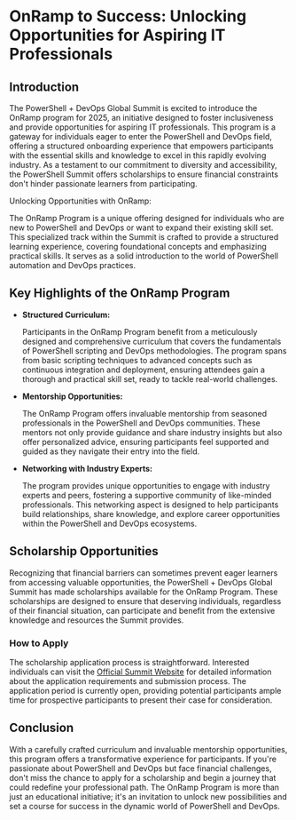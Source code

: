 # OnRamp to Success: Unlocking Opportunities for Aspiring IT Professionals

## Introduction

The PowerShell + DevOps Global Summit is excited to introduce the OnRamp program for 2025, an
initiative designed to foster inclusiveness and provide opportunities for aspiring IT professionals.
This program is a gateway for individuals eager to enter the PowerShell and DevOps field, offering a
structured onboarding experience that empowers participants with the essential skills and knowledge
to excel in this rapidly evolving industry. As a testament to our commitment to diversity and
accessibility, the PowerShell Summit offers scholarships to ensure financial constraints don't
hinder passionate learners from participating.

Unlocking Opportunities with OnRamp:

The OnRamp Program is a unique offering designed for individuals who are new to PowerShell and
DevOps or want to expand their existing skill set. This specialized track within the Summit is
crafted to provide a structured learning experience, covering foundational concepts and emphasizing
practical skills. It serves as a solid introduction to the world of PowerShell automation and DevOps
practices.

## Key Highlights of the OnRamp Program

- **Structured Curriculum:**

  Participants in the OnRamp Program benefit from a meticulously designed and comprehensive
  curriculum that covers the fundamentals of PowerShell scripting and DevOps methodologies. The
  program spans from basic scripting techniques to advanced concepts such as continuous integration
  and deployment, ensuring attendees gain a thorough and practical skill set, ready to tackle
  real-world challenges.

- **Mentorship Opportunities:**

  The OnRamp Program offers invaluable mentorship from seasoned professionals in the PowerShell and
  DevOps communities. These mentors not only provide guidance and share industry insights but also
  offer personalized advice, ensuring participants feel supported and guided as they navigate their
  entry into the field.

- **Networking with Industry Experts:**

  The program provides unique opportunities to engage with industry experts and peers, fostering a
  supportive community of like-minded professionals. This networking aspect is designed to help
  participants build relationships, share knowledge, and explore career opportunities within the
  PowerShell and DevOps ecosystems.

## Scholarship Opportunities

Recognizing that financial barriers can sometimes prevent eager learners from accessing valuable
opportunities, the PowerShell + DevOps Global Summit has made scholarships available for the OnRamp
Program. These scholarships are designed to ensure that deserving individuals, regardless of their
financial situation, can participate and benefit from the extensive knowledge and resources the
Summit provides.

### How to Apply

The scholarship application process is straightforward. Interested individuals can visit the
[Official Summit Website][summit-website] for detailed information about the application
requirements and submission process. The application period is currently open, providing potential
participants ample time for prospective participants to present their case for consideration.

## Conclusion

With a carefully crafted curriculum and invaluable mentorship opportunities, this program offers a
transformative experience for participants. If you're passionate about PowerShell and DevOps but
face financial challenges, don't miss the chance to apply for a scholarship and begin a journey that
could redefine your professional path. The OnRamp Program is more than just an educational
initiative; it's an invitation to unlock new possibilities and set a course for success in the
dynamic world of PowerShell and DevOps.

<!-- link references -->

[summit-website]: https://powershellsummit.org
